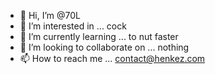 - 👋 Hi, I’m @70L
- 👀 I’m interested in ... cock
- 🌱 I’m currently learning ... to nut faster
- 💞️ I’m looking to collaborate on ... nothing
- 📫 How to reach me ... contact@henkez.com

<!---
70L/70L is a ✨ special ✨ repository because its `README.md` (this file) appears on your GitHub profile.
You can click the Preview link to take a look at your changes.
--->
